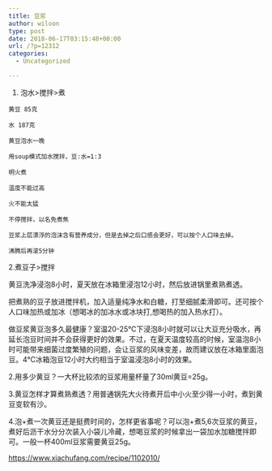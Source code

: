```yaml
---
title: 豆浆
author: wiloon
type: post
date: 2018-06-17T03:15:48+00:00
url: /?p=12312
categories:
  - Uncategorized

---
```

  1. 泡水>搅拌>煮
  
    黄豆 85克
  
    水 187克
  
    黄豆泡水一晚
  
    用soup模式加水搅拌，豆:水=1:3
  
    明火煮
  
    温度不能过高
  
    火不能太猛
  
    不停搅拌，以名免煮焦
  
    豆浆上层漂浮的泡沫含有营养成分，但是去掉之后口感会更好，可以按个人口味去掉。
  
    沸腾后再滚5分钟

2.煮豆子>搅拌
  
黄豆洗净浸泡8小时，夏天放在冰箱里浸泡12小时，然后放进锅里煮熟煮透。
  
把煮熟的豆子放进搅拌机，加入适量纯净水和白糖，打至细腻柔滑即可。还可按个人口味加热或加冰（想喝冰的加冰水或冰块打,想喝热的加入热水打）。

做豆浆黄豆泡多久最健康？室温20-25℃下浸泡8小时就可以让大豆充分吸水，再延长泡豆时间并不会获得更好的效果。不过，在夏天温度较高的时候，室温泡8小时可能带来细菌过度繁殖的问题，会让豆浆的风味变差，故而建议放在冰箱里面泡豆。4℃冰箱泡豆12小时大约相当于室温浸泡8小时的效果。
  
2.用多少黄豆？一大杯比较浓的豆浆用量杯量了30ml黄豆=25g。
  
3.黄豆怎样才算煮熟煮透？用普通锅先大火待煮开后中小火至少得一小时，煮到黄豆变软有沙。
  
4.泡+煮一次黄豆还是挺费时间的，怎样更省事呢？可以泡+煮5,6次豆浆的黄豆，煮好后沥干水分分次装入小袋儿冷藏，想喝豆浆的时候拿出一袋加水加糖搅拌即可。一般一杯400ml豆浆需要黄豆25g。
  
https://www.xiachufang.com/recipe/1102010/